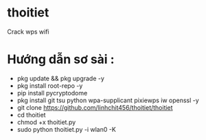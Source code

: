 # thoitiet
Crack wps wifi

# Hướng dẫn sơ sài :
* pkg update && pkg upgrade -y
* pkg install root-repo -y
* pip install pycryptodome
* pkg install git tsu python wpa-supplicant pixiewps iw openssl -y
* git clone https://github.com/linhchit456/thoitiet/thoitiet
* cd thoitiet
* chmod +x thoitiet.py
* sudo python thoitiet.py -i wlan0 -K
